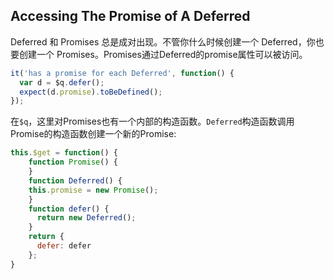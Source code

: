 ## Accessing The Promise of A Deferred
Deferred 和 Promises 总是成对出现。不管你什么时候创建一个 Deferred，你也要创建一个 Promises。Promises通过Deferred的promise属性可以被访问。
```js
it('has a promise for each Deferred', function() {
  var d = $q.defer();
  expect(d.promise).toBeDefined();
});
```
在`$q`，这里对Promises也有一个内部的构造函数。`Deferred`构造函数调用Promise的构造函数创建一个新的Promise:
```js
this.$get = function() {
    function Promise() {
    }
    function Deferred() {
    this.promise = new Promise();
    }
    function defer() {
      return new Deferred();
    }
    return {
      defer: defer
    };
}
```